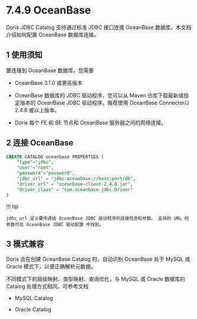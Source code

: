 # 7.4.9 OceanBase

Doris JDBC Catalog 支持通过标准 JDBC 接口连接 OceanBase 数据库。本文档介绍如何配置 OceanBase 数据库连接。

## 1 使用须知

要连接到 OceanBase 数据库，您需要

* OceanBase 3.1.0 或更高版本

* OceanBase 数据库的 JDBC 驱动程序，您可以从 Maven 仓库下载最新或指定版本的 OceanBase JDBC 驱动程序。推荐使用 OceanBase Connector/J 2.4.8 或以上版本。

* Doris 每个 FE 和 BE 节点和 OceanBase 服务器之间的网络连接。

## 2 连接 OceanBase

```sql
CREATE CATALOG oceanbase PROPERTIES (
    "type"="jdbc",
    "user"="root",
    "password"="password",
    "jdbc_url" = "jdbc:oceanbase://host:port/db",
    "driver_url" = "oceanbase-client-2.4.8.jar",
    "driver_class" = "com.oceanbase.jdbc.Driver"
)
```

!!! tip

    jdbc_url 定义要传递给 OceanBase JDBC 驱动程序的连接信息和参数。 支持的 URL 的参数可在 OceanBase JDBC 驱动配置 中找到。

## 3 模式兼容

Doris 会在创建 OceanBase Catalog 时，自动识别 OceanBase 处于 MySQL 或 Oracle 模式下，以便正确解析元数据。

不同模式下的层级映射、类型映射、查询优化，与 MySQL 或 Oracle 数据库的 Catalog 处理方式相同，可参考文档

* MySQL Catalog

* Oracle Catalog
